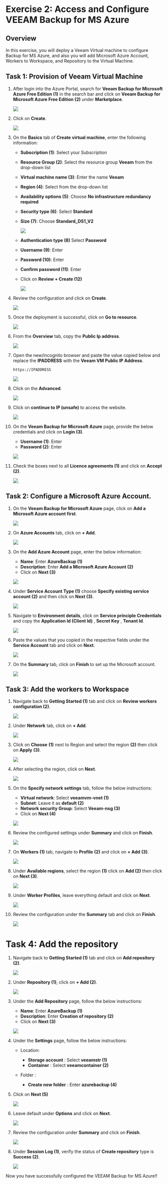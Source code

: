 # Exercise 2: Access and Configure VEEAM Backup for MS Azure

## Overview

In this exercise, you will deploy a Veeam Virtual machine to configure Backup for MS Azure, and also you will add Microsoft Azure Account, Workers to Workspace, and Repository to the Virtual Machine.

## Task 1: Provision of Veeam Virtual Machine

1. After login into the Azure Portal, search for **Veeam Backup for Microsoft Azure Free Edition (1)** in the search bar and click on **Veeam Backup for Microsoft Azure Free Edition (2)** under **Marketplace**.

    ![](../main/02-Images/veeamVM.png)
    
1. Click on **Create**.

    ![](../main/02-Images/CreateVMM.png)
    
1. On the **Basics** tab of **Create virtual machine**, enter the following information:

    - **Subscription (1)**: Select your Subscription
    - **Resource Group (2)**: Select the resource group **Veeam** from the drop-down list
    - **Virtual machine name (3)**: Enter the name **Veeam**
    - **Region (4)**: Select **<inject key="Region" enableCopy="false"/>** from the drop-down list
    - **Availability options (5)**:  Choose **No infrastructure redundancy required**
    - **Security type (6)**: Select **Standard**
    - **Size (7)**: Choose **Standard_DS1_V2**

        ![](../main/02-Images/basictab.png)
        
    - **Authentication type (8)** Select **Password**
    - **Username (9)**: Enter **<inject key="VM Admin Username" enableCopy="true"/>**
    - **Password (10)**: Enter **<inject key="VM Admin Password" enableCopy="true"/>**
    - **Confirm password (11)**: Enter **<inject key="VM Admin Password" enableCopy="true"/>**
    - Click on **Review + Create (12)**

        ![](../main/02-Images/adminaccount.png)

1. Review the configuration and click on **Create**.

    ![](../main/02-Images/create.png)
     
1. Once the deployment is successful, click on **Go to resource**.

    ![](../main/02-Images/gotoresource.png)

1. From the **Overview** tab, copy the **Public Ip address**.

    ![](../main/02-Images/copypip.png)

1. Open the new/incognito browser and paste the value copied below and replace the **IPADDRESS** with the **Veeam VM Public IP Address**.

     ```
     https://IPADDRESS
     ```
     ![](../main/images/veeam2.jpg)
     
1. Click on the **Advanced**.

   ![](../main/02-Images/advanced.png)
   
1. Click on **continue to IP (unsafe)** to access the website.

   ![](../main/02-Images/continuetoIP.png)
   
1. On the **Veeam Backup for Microsoft Azure** page, provide the below credentials and click on **Login (3)**.

    - **Username (1)**: Enter **<inject key="VM Admin Username" enableCopy="true"/>**
    - **Password (2)**: Enter **<inject key="VM Admin Password" enableCopy="true"/>**
    
    ![](../main/02-Images/login.png)

1. Check the boxes next to all **Licence agreements (1)** and click on **Accept (2)**.

    ![](../main/02-Images/agreement.png)    

## Task 2: Configure a Microsoft Azure Account.

1. On the **Veeam Backup for Microsoft Azure** page, click on **Add a Microsoft Azure account first**.

    ![](../main/02-Images/addazureaccount.png)
    
1. On **Azure Accounts** tab, click on **+ Add**.

   ![](../main/02-Images/addazureaccounts.png)
   
1. On the **Add Azure Account** page, enter the below information:

    - **Name**: Enter **AzureBackup (1)**
    - **Description**: Enter **Add a Microsoft Azure Account (2)**
    - Click on **Next (3)**

    ![](../main/02-Images/specifyaccountname.png)
    
1. Under **Service Account Type (1)** choose **Specify existing service account (2)** and then click on **Next (3)**.

    ![](../main/02-Images/serviceaccounttype.png)
    
1. Navigate to **Environment details**, click on **Service principle Credentials** and copy the **Application Id (Client Id)** , **Secret Key** , **Tenant Id**.

    ![](../main/02-Images/copykeys-01.png)
    
1. Paste the values that you copied in the respective fields under the **Service Account** tab and click on **Next**.

    ![](../main/02-Images/serviceaccount-01.png)
    
1. On the **Summary** tab, click on **Finish** to set up the Microsoft account.

   ![](../main/02-Images/finish-01.png)  
   
## Task 3: Add the workers to Workspace

1. Navigate back to **Getting Started (1)** tab and click on **Review workers configuration (2)**.

    ![](../main/02-Images/workers.png)
    
1. Under **Network** tab, click on **+ Add**.

    ![](../main/02-Images/addworker.png)
   
1. Click on **Choose** **(1)** next to Region and select the region **<inject key="Region" enableCopy="false"/>** **(2)** then click on **Apply** **(3)**.

    ![](../main/02-Images/apply.png)
    
1. After selecting the region, click on **Next**.

    ![](../main/02-Images/nextinworker.png)
    
1. On the **Specify network settings** tab, follow the below instructions:

   - **Virtual network**: Select **veeamvm-vnet (1)**
   - **Subnet**: Leave it as **default (2)**
   - **Network security Group**: Select **Veeam-nsg (3)**
   - Click on **Next (4)**

    ![](../main/02-Images/networksettings.png)
    
1. Review the configured settings under **Summary** and click on **Finish**.

    ![](../main/02-Images/finish1.png)
    
1. On **Workers** **(1)** tab, navigate to **Profile** **(2)** and click on **+ Add** **(3)**.

    ![](../main/02-Images/profile.png)
    
1. Under **Available regions**, select the region **<inject key="Region" enableCopy="false"/> (1)** click on **Add (2)** then click on **Next (3)**.

    ![](../main/02-Images/regions.png)
    
1. Under **Worker Profiles**, leave everything default and click on **Next**.

    ![](../main/02-Images/workerprofile.png)
    
1. Review the configuration under the **Summary** tab and click on **Finish**.

    ![](../main/02-Images/finish2.png)
     
# Task 4: Add the repository

1. Navigate back to **Getting Started (1)** tab and click on **Add repository (2)**.

   ![](../main/02-Images/addrepo.png)
   
1. Under **Repository (1)**, click on **+ Add (2)**.

    ![](../main/02-Images/addreopo.png)
    
1. Under the **Add Repository** page, follow the below instructions:

    - **Name**: Enter **AzureBackup (1)**
    - **Description**: Enter **Creation of repository (2)**
    - Click on **Next (3)**

     ![](../main/02-Images/namerepo.png)
     
1. Under the **Settings** page, follow the below instructions:

    - Location:

        - **Storage account** : Select **veeamstr<inject key="DeploymentID" enableCopy="false"/> (1)**
        - **Container** : Select **veeamcontainer (2)**

    - Folder :

       - **Create new folder** : Enter **azurebackup (4)**

 1. Click on **Next (5)**

     ![](../main/02-Images/settings.png)
     
1. Leave default under **Options** and click on **Next**.

    ![](../main/02-Images/options.png)
   
1. Review the configuration under **Summary** and click on **Finish**.

    ![](../main/02-Images/finish3.png)  

1. Under **Session Log (1)**, verify the status of **Create repository** type is **Success (2)**.

    ![](../main/02-Images/sessionlog.png)

Now you have successfully configured the VEEAM Backup for MS Azure!!
